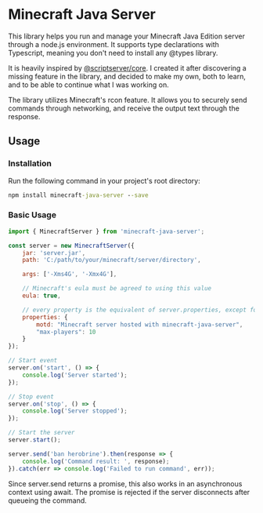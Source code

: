 # Minecraft Java Server
This library helps you run and manage your
Minecraft Java Edition server through a node.js environment.
It supports type declarations with Typescript, meaning you don't need to install any @types library.

It is heavily inspired by [@scriptserver/core](https://npmjs.com/package/@scriptserver/core). I created it after discovering a missing feature in the library, and decided to make my own, both to learn, and to be able to continue what I was working on.

The library utilizes Minecraft's rcon feature. It allows you to securely send commands through networking, and receive the output text through the response.

## Usage
### Installation
Run the following command in your project's root directory:
```bat
npm install minecraft-java-server --save
```
### Basic Usage
```js
import { MinecraftServer } from 'minecraft-java-server';

const server = new MinecraftServer({
    jar: 'server.jar',
    path: 'C:/path/to/your/minecraft/server/directory',

    args: ['-Xms4G', '-Xmx4G'],

    // Minecraft's eula must be agreed to using this value
    eula: true,

    // every property is the equivalent of server.properties, except for vital ones
    properties: {
        motd: "Minecraft server hosted with minecraft-java-server",
        "max-players": 10
    }
});

// Start event
server.on('start', () => {
    console.log('Server started');
});

// Stop event
server.on('stop', () => {
    console.log('Server stopped');
});

// Start the server
server.start();

server.send('ban herobrine').then(response => {
    console.log('Command result: ', response);
}).catch(err => console.log('Failed to run command', err));
```
Since server.send returns a promise, this also works in an asynchronous context using await.
The promise is rejected if the server disconnects after queueing the command.